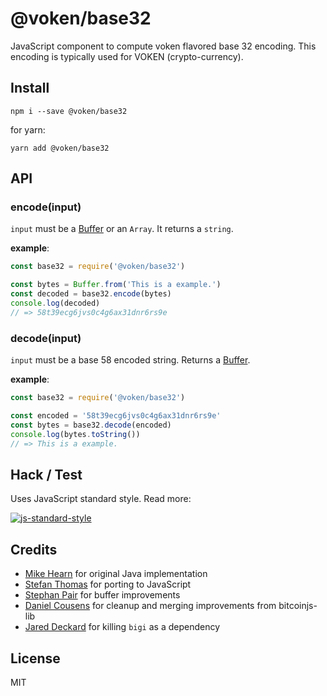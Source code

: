 @voken/base32
=============

JavaScript component to compute voken flavored base 32 encoding.
This encoding is typically used for VOKEN (crypto-currency).


Install
-------


```
npm i --save @voken/base32
```

for yarn:

```
yarn add @voken/base32
```


API
---

### encode(input)

`input` must be a [Buffer](https://nodejs.org/api/buffer.html) or an `Array`. It returns a `string`.

**example**:

```js
const base32 = require('@voken/base32')

const bytes = Buffer.from('This is a example.')
const decoded = base32.encode(bytes)
console.log(decoded)
// => 58t39ecg6jvs0c4g6ax31dnr6rs9e
```


### decode(input)

`input` must be a base 58 encoded string. Returns a [Buffer](https://nodejs.org/api/buffer.html).

**example**:

```js
const base32 = require('@voken/base32')

const encoded = '58t39ecg6jvs0c4g6ax31dnr6rs9e'
const bytes = base32.decode(encoded)
console.log(bytes.toString())
// => This is a example.
```


Hack / Test
-----------

Uses JavaScript standard style. Read more:

[![js-standard-style](https://cdn.rawgit.com/feross/standard/master/badge.svg)](https://github.com/feross/standard)


Credits
-------
- [Mike Hearn](https://github.com/mikehearn) for original Java implementation
- [Stefan Thomas](https://github.com/justmoon) for porting to JavaScript
- [Stephan Pair](https://github.com/gasteve) for buffer improvements
- [Daniel Cousens](https://github.com/dcousens) for cleanup and merging improvements from bitcoinjs-lib
- [Jared Deckard](https://github.com/deckar01) for killing `bigi` as a dependency


License
-------

MIT
